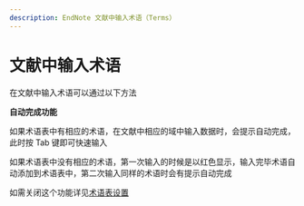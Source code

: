```yaml
---
description: EndNote 文献中输入术语（Terms）
---
```


# 文献中输入术语

在文献中输入术语可以通过以下方法

**自动完成功能**

如果术语表中有相应的术语，在文献中相应的域中输入数据时，会提示自动完成，此时按 Tab 键即可快速输入

如果术语表中没有相应的术语，第一次输入的时候是以红色显示，输入完毕术语自动添加到术语表中，第二次输入同样的术语时会有提示自动完成

如需关闭这个功能详见[术语表设置](../18Prefs/Term_Lists.htm)

